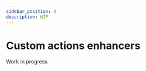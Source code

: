 ```yaml
---
sidebar_position: 4
description: WIP
---
```


# Custom actions enhancers

<span class="chip chip--primary">Work in progress</span>

